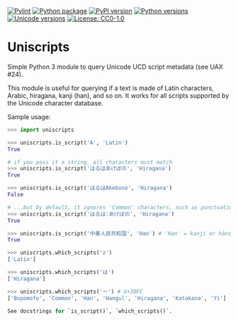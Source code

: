 [![Pylint](https://github.com/gaspardpetit/uniscripts/actions/workflows/pylint.yml/badge.svg)](https://github.com/gaspardpetit/uniscripts/actions/workflows/pylint.yml)
[![Python package](https://github.com/gaspardpetit/uniscripts/actions/workflows/python-package.yml/badge.svg)](https://github.com/gaspardpetit/uniscripts/actions/workflows/python-package.yml)
[![PyPI version](https://badge.fury.io/py/uniscripts.svg)](https://pypi.python.org/pypi/uniscripts/)
[![Python versions](https://img.shields.io/pypi/pyversions/uniscripts.svg)](https://pypi.org/project/uniscripts/)
[![Unicode versions](https://img.shields.io/badge/Unicode%20-15.1-blue.svg)](https://www.unicode.org/charts/)
[![License: CC0-1.0](https://img.shields.io/badge/License-CC0_1.0-lightgrey.svg)](http://creativecommons.org/publicdomain/zero/1.0/)

# Uniscripts

Simple Python 3 module to query Unicode UCD script metadata (see UAX #24).

This module is useful for querying if a text is made of Latin characters,
Arabic, hiragana, kanji (han), and so on.  It works for all scripts supported
by the Unicode character database.

Sample usage:

```python
>>> import uniscripts

>>> uniscripts.is_script('A', 'Latin')
True

# if you pass it a string, all characters must match
>>> uniscripts.is_script('はるはあけぼの', 'Hiragana')
True

>>> uniscripts.is_script('はるはAkebono', 'Hiragana')
False

# ...but by default, it ignores 'Common' characters, such as punctuation.
>>> uniscripts.is_script('はるは:あけぼの', 'Hiragana')
True

>>> uniscripts.is_script('中華人民共和国', 'Han') # 'Han' = kanji or hànzì
True

>>> uniscripts.which_scripts('z')
['Latin']

>>> uniscripts.which_scripts('は')
['Hiragana']

>>> uniscripts.which_scripts('ー') # U+30FC
['Bopomofo', 'Common', 'Han', 'Hangul', 'Hiragana', 'Katakana', 'Yi']

See docstrings for `is_script()`, `which_scripts()`.
